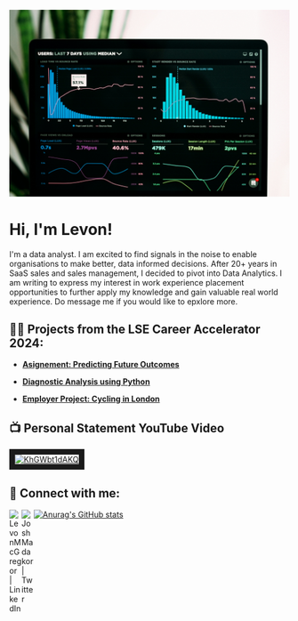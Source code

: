![](https://github.com/LWM1982/LWM1982/blob/main/luke-chesser-JKUTrJ4vK00-unsplash.jpg)

<h1>Hi, I'm Levon! <br/></h1>

I'm a data analyst. I am excited to find signals in the noise to enable organisations to make better, data informed decisions. After 20+ years in SaaS sales and sales management, I decided to pivot into Data Analytics. I am writing to express my interest in work experience placement opportunities to further apply my knowledge and gain valuable real world experience. Do message me if you would like to epxlore more. 

<h2>👨‍💻 Projects from the LSE Career Accelerator 2024:</h2>
  
- <b> [Asignement: Predicting Future Outcomes](https://github.com/LWM1982/Predicting_future_outcomes) </b>

    
- <b>[Diagnostic Analysis using Python](https://github.com/LWM1982/NHS_Diagnostic_Analysis_Python-)</b>

    
- <b>[Employer Project: Cycling in London](https://github.com/LWM1982/-Employer_Project_-_Thoughtworks_Infrastructure)</b>

    
<h2>📺 Personal Statement YouTube Video</h2>

<a href="http://www.youtube.com/watch?feature=player_embedded&v=JcE8oqyFfg8
" target="_blank"><img src="http://img.youtube.com/vi/JcE8oqyFfg8/0.jpg" 
alt="KhGWbt1dAKQ" width="240" height="180" border="10" /></a>


<h2> 🤳 Connect with me:</h2>


[<img align="left" alt="LevonMcGregor | LinkedIn" width="22px" src="https://cdn.jsdelivr.net/npm/simple-icons@v3/icons/linkedin.svg" />][linkedin]
[<img align="left" alt="JoshMadakor | Twitter" width="22px" src="https://cdn.jsdelivr.net/npm/simple-icons@v3/icons/twitter.svg" />][twitter]

[linkedin]: https://linkedin.com/in/levonmcgregor
[twitter]: https://x.com/LWM_data

[![Anurag's GitHub stats](https://github-readme-stats.vercel.app/api?username=LWM1982)](https://github.com/anuraghazra/github-readme-stats)


<!---
LWM1982/LWM1982 is a ✨ special ✨ repository because its `README.md` (this file) appears on your GitHub profile.
You can click the Preview link to take a look at your changes.
--->
